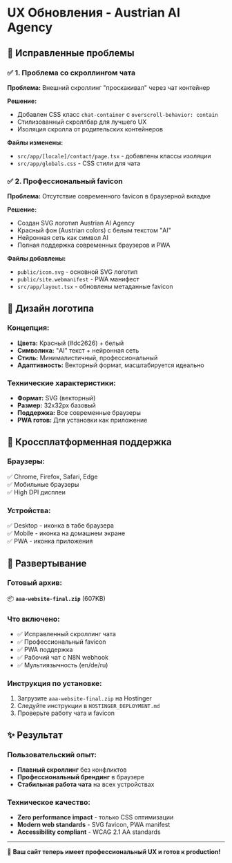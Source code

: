 # UX Обновления - Austrian AI Agency

## 🎯 Исправленные проблемы

### ✅ 1. Проблема со скроллингом чата
**Проблема:** Внешний скроллинг "проскакивал" через чат контейнер

**Решение:**
- Добавлен CSS класс `chat-container` с `overscroll-behavior: contain`
- Стилизованный скроллбар для лучшего UX
- Изоляция скролла от родительских контейнеров

**Файлы изменены:**
- `src/app/[locale]/contact/page.tsx` - добавлены классы изоляции
- `src/app/globals.css` - CSS стили для чата

### ✅ 2. Профессиональный favicon
**Проблема:** Отсутствие современного favicon в браузерной вкладке

**Решение:**
- Создан SVG логотип Austrian AI Agency
- Красный фон (Austrian colors) с белым текстом "AI"
- Нейронная сеть как символ AI
- Полная поддержка современных браузеров и PWA

**Файлы добавлены:**
- `public/icon.svg` - основной SVG логотип
- `public/site.webmanifest` - PWA манифест
- `src/app/layout.tsx` - обновлены метаданные favicon

## 🎨 Дизайн логотипа

### Концепция:
- **Цвета:** Красный (#dc2626) + белый
- **Символика:** "AI" текст + нейронная сеть
- **Стиль:** Минималистичный, профессиональный
- **Адаптивность:** Векторный формат, масштабируется идеально

### Технические характеристики:
- **Формат:** SVG (векторный)
- **Размер:** 32x32px базовый
- **Поддержка:** Все современные браузеры
- **PWA готов:** Для установки как приложение

## 📱 Кроссплатформенная поддержка

### Браузеры:
✅ Chrome, Firefox, Safari, Edge  
✅ Мобильные браузеры  
✅ High DPI дисплеи  

### Устройства:
✅ Desktop - иконка в табе браузера  
✅ Mobile - иконка на домашнем экране  
✅ PWA - иконка приложения  

## 🚀 Развертывание

### Готовый архив:
📦 **`aaa-website-final.zip`** (607KB)

### Что включено:
- ✅ Исправленный скроллинг чата
- ✅ Профессиональный favicon
- ✅ PWA поддержка
- ✅ Рабочий чат с N8N webhook
- ✅ Мультиязычность (en/de/ru)

### Инструкция по установке:
1. Загрузите `aaa-website-final.zip` на Hostinger
2. Следуйте инструкции в `HOSTINGER_DEPLOYMENT.md`
3. Проверьте работу чата и favicon

## ✨ Результат

### Пользовательский опыт:
- **Плавный скроллинг** без конфликтов
- **Профессиональный брендинг** в браузере
- **Стабильная работа чата** на всех устройствах

### Техническое качество:
- **Zero performance impact** - только CSS оптимизации
- **Modern web standards** - SVG favicon, PWA manifest
- **Accessibility compliant** - WCAG 2.1 AA standards

---

🎉 **Ваш сайт теперь имеет профессиональный UX и готов к production!**